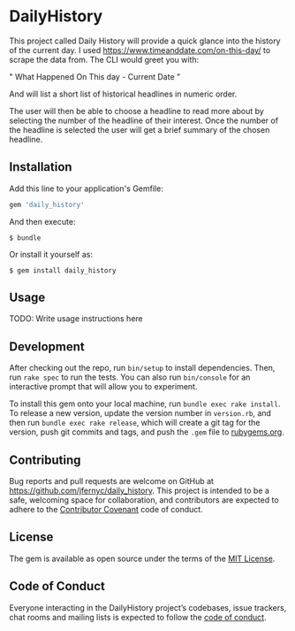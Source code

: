 # DailyHistory

This project called Daily History will provide a quick glance into the history of the current day. I used https://www.timeanddate.com/on-this-day/ to scrape the data from. The CLI would greet you with:

" What Happened On This day - Current Date " 

And will list a short list of historical headlines in numeric order.

The user will then be able to choose a headline to read more about by selecting the number of the headline of their interest. Once the number of the headline is selected the user will get a brief summary of the chosen headline.



## Installation

Add this line to your application's Gemfile:

```ruby
gem 'daily_history'
```

And then execute:

    $ bundle

Or install it yourself as:

    $ gem install daily_history

## Usage

TODO: Write usage instructions here

## Development

After checking out the repo, run `bin/setup` to install dependencies. Then, run `rake spec` to run the tests. You can also run `bin/console` for an interactive prompt that will allow you to experiment.

To install this gem onto your local machine, run `bundle exec rake install`. To release a new version, update the version number in `version.rb`, and then run `bundle exec rake release`, which will create a git tag for the version, push git commits and tags, and push the `.gem` file to [rubygems.org](https://rubygems.org).

## Contributing

Bug reports and pull requests are welcome on GitHub at https://github.com/jfernyc/daily_history. This project is intended to be a safe, welcoming space for collaboration, and contributors are expected to adhere to the [Contributor Covenant](http://contributor-covenant.org) code of conduct.

## License

The gem is available as open source under the terms of the [MIT License](https://opensource.org/licenses/MIT).

## Code of Conduct

Everyone interacting in the DailyHistory project’s codebases, issue trackers, chat rooms and mailing lists is expected to follow the [code of conduct](https://github.com/jfernyc/daily_history/blob/master/CODE_OF_CONDUCT.md).
